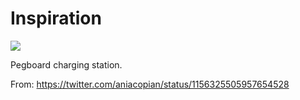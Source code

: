 # Inspiration

![](https://db-feed.s3.amazonaws.com/legacy/Screen_Shot_2019_07_31_at_11_01_30_AM-1564585363144.png)

Pegboard charging station.

From: https://twitter.com/aniacopian/status/1156325505957654528